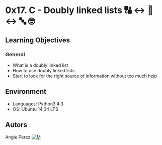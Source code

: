 # 0x17. C - Doubly linked lists :capital_abcd: :left_right_arrow: :abcd: :left_right_arrow: :abc:  :nerd_face:	 #
## Learning Objectives ##
### General ###
* What is a doubly linked list
* How to use doubly linked lists
* Start to look for the right source of information without too much help
## Environment ##
* Languages: Python3.4.3
* OS: Ubuntu 14.04 LTS
## Autors ##
 Angie Pérez [![M](https://upload.wikimedia.org/wikipedia/fr/thumb/c/c8/Twitter_Bird.svg/30px-Twitter_Bird.svg.png)](https://twitter.com/xiommyperez)
